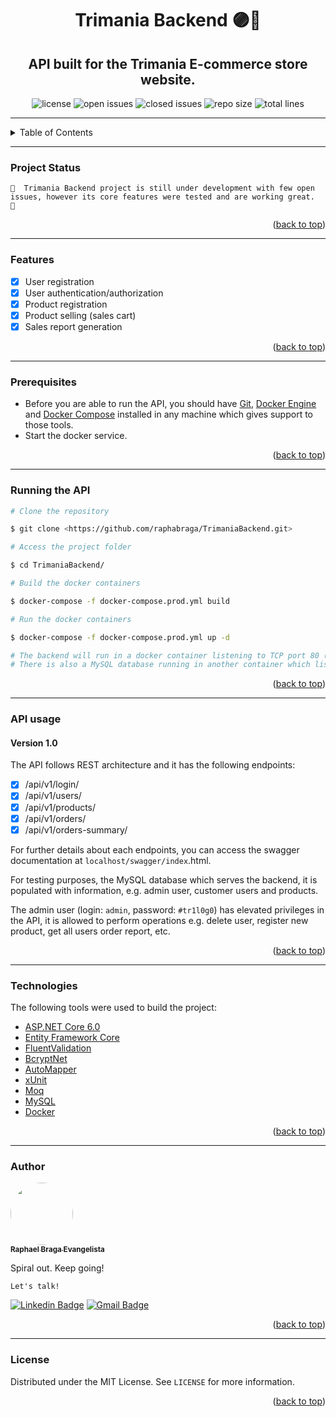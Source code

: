 <div id="top", align="center">

# Trimania Backend 🟣🛒

## API built for the Trimania E-commerce store website.

![license](https://img.shields.io/github/license/raphabraga/TrimaniaBackend)
![open issues](https://img.shields.io/github/issues/raphabraga/TrimaniaBackend?color=brightgreen)
![closed issues](https://img.shields.io/github/issues-closed/raphabraga/TrimaniaBackend)
![repo size](https://img.shields.io/github/repo-size/raphabraga/TrimaniaBackend)
![total lines](https://img.shields.io/tokei/lines/github/raphabraga/TrimaniaBackend)

</div>

---

<!-- TABLE OF CONTENTS -->
<details>
  <summary>Table of Contents</summary>
  <ol>
    <li><a href="#project-status">Project Status</a></li>
    <li><a href="#features">Features</a></li>
    <li><a href="#prerequisites">Prerequistes</a></li>
    <li><a href="#running-the-api">Running the API</a></li>
    <li><a href="#api-usage">API usage</a></li>
    <li><a href="#technologies">Technologies</a></li>
    <li><a href="#author">Author</a></li>
    <li><a href="#license">License</a></li>
  </ol>
</details>

---

### Project Status

    🚧  Trimania Backend project is still under development with few open issues, however its core features were tested and are working great.  🚧

<p align="right">(<a href="#top">back to top</a>)</p>

---

### Features

- [x] User registration
- [x] User authentication/authorization
- [x] Product registration
- [x] Product selling (sales cart)
- [x] Sales report generation

<p align="right">(<a href="#top">back to top</a>)</p>

---

### Prerequisites

- Before you are able to run the API, you should have [Git](https://git-scm.com),
  [Docker Engine](https://docs.docker.com/engine/install/) and [Docker Compose](https://docs.docker.com/compose/install/)
  installed in any machine which gives support to those tools.
- Start the docker service.

<p align="right">(<a href="#top">back to top</a>)</p>

---

### Running the API

```Bash
# Clone the repository

$ git clone <https://github.com/raphabraga/TrimaniaBackend.git>

# Access the project folder

$ cd TrimaniaBackend/

# Build the docker containers

$ docker-compose -f docker-compose.prod.yml build

# Run the docker containers

$ docker-compose -f docker-compose.prod.yml up -d

# The backend will run in a docker container listening to TCP port 80 (accessed at <http://localhost/api/v1>).
# There is also a MySQL database running in another container which listen to TCP port 3306.
```

<p align="right">(<a href="#top">back to top</a>)</p>

---

### API usage

#### Version 1.0

The API follows REST architecture and it has the following endpoints:

- [x] /api/v1/login/
- [x] /api/v1/users/
- [x] /api/v1/products/
- [x] /api/v1/orders/
- [x] /api/v1/orders-summary/

For further details about each endpoints, you can access the swagger documentation at `localhost/swagger/index`.html.

For testing purposes, the MySQL database which serves the backend, it is populated with information, e.g. admin user, customer users and products.

The admin user (login: `admin`, password: `#tr1l0g0`) has elevated privileges in the API, it is allowed to perform operations e.g. delete user, register new product, get all users order report, etc.

<p align="right">(<a href="#top">back to top</a>)</p>

---

### Technologies

The following tools were used to build the project:

- [ASP.NET Core 6.0](https://docs.microsoft.com/pt-br/aspnet/core/?view=aspnetcore-6.0)
- [Entity Framework Core](https://docs.microsoft.com/pt-br/ef/core/)
- [FluentValidation](https://fluentvalidation.net)
- [BcryptNet](https://github.com/BcryptNet/bcrypt.net)
- [AutoMapper](https://automapper.org)
- [xUnit](https://xunit.net)
- [Moq](https://github.com/Moq/moq4/wiki/Quickstart)
- [MySQL](https://dev.mysql.com/doc/)
- [Docker](https://docs.docker.com)

<p align="right">(<a href="#top">back to top</a>)</p>

---

### Author

<a href="https://www.linkedin.com/in/raphael-braga-ev/">
 <img style="border-radius: 50%;" src="https://avatars.githubusercontent.com/raphabraga" width="100px;" alt=""/>
 <br />
 <sub><b>Raphael Braga Evangelista</b></sub>
</a>

Spiral out. Keep going!

`Let's talk!`

[![Linkedin Badge](https://img.shields.io/badge/-Raphael-blue?style=flat-square&logo=Linkedin&logoColor=white&link=https://www.linkedin.com/in/raphael-braga-ev/)](https://www.linkedin.com/in/raphael-braga-ev/)
[![Gmail Badge](https://img.shields.io/badge/-raphaelbraga.br@gmail.com-c14438?style=flat-square&logo=Gmail&logoColor=white&link=mailto:raphaelbraga.br@gmail.com)](mailto:raphaelbraga.br@gmail.com)

<p align="right">(<a href="#top">back to top</a>)</p>

---

### License

Distributed under the MIT License. See `LICENSE` for more information.

<p align="right">(<a href="#top">back to top</a>)</p>
